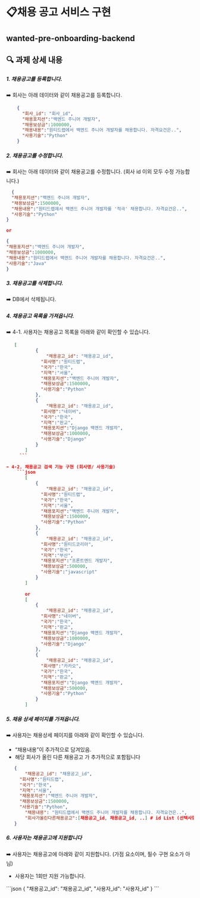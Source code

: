# 📋채용 공고 서비스 구현
## wanted-pre-onboarding-backend

## 🔍 과제 상세 내용

##### 1. 채용공고를 등록합니다.
➡️ 회사는 아래 데이터와 같이 채용공고를 등록합니다.
```json
    {
      "회사_id": "회사_id",
      "채용포지션":"백엔드 주니어 개발자",
      "채용보상금":1000000,
      "채용내용":"원티드랩에서 백엔드 주니어 개발자를 채용합니다. 자격요건은..",
      "사용기술":"Python"
    }  
  ```

##### 2. 채용공고를 수정합니다.
➡️ 회사는 아래 데이터와 같이 채용공고를 수정합니다. (회사 id 이외 모두 수정 가능합니다.)
  ```json
    {
    "채용포지션":"백엔드 주니어 개발자",
    "채용보상금":1500000,
    "채용내용":"원티드랩에서 백엔드 주니어 개발자를 '적극' 채용합니다. 자격요건은..", 
    "사용기술":"Python"
  }

or

{
  "채용포지션":"백엔드 주니어 개발자",
  "채용보상금":1000000,
  "채용내용":"원티드랩에서 백엔드 주니어 개발자를 채용합니다. 자격요건은..",
  "사용기술":"Java"
}
  ```

##### 3. 채용공고를 삭제합니다.
➡️ DB에서 삭제됩니다.

##### 4. 채용공고 목록을 가져옵니다.
➡️ 4-1. 사용자는 채용공고 목록을 아래와 같이 확인할 수 있습니다.
 ```json
    [
        	{
        		"채용공고_id": "채용공고_id",
        	  "회사명":"원티드랩",
        	  "국가":"한국",
        	  "지역":"서울",
        	  "채용포지션":"백엔드 주니어 개발자",
        	  "채용보상금":1500000,
        	  "사용기술":"Python"
        	},
        	{
        		"채용공고_id": "채용공고_id",
        	  "회사명":"네이버",
        	  "국가":"한국",
        	  "지역":"판교",
        	  "채용포지션":"Django 백엔드 개발자",
        	  "채용보상금":1000000,
        	  "사용기술":"Django"
        	}
        ]  
      ```
    
➡️ 4-2. 채용공고 검색 기능 구현 (회사명/ 사용기술)
     ```json
        [
        	{
        		"채용공고_id": "채용공고_id",
        	  "회사명":"원티드랩",
        	  "국가":"한국",
        	  "지역":"서울",
        	  "채용포지션":"백엔드 주니어 개발자",
        	  "채용보상금":1500000,
        	  "사용기술":"Python"
        	},
        	{
        		"채용공고_id": "채용공고_id",
        	  "회사명":"원티드코리아",
        	  "국가":"한국",
        	  "지역":"부산",
        	  "채용포지션":"프론트엔드 개발자",
        	  "채용보상금":500000,
        	  "사용기술":"javascript"
        	}
        ]
    
        or
        [
        	{
        		"채용공고_id": "채용공고_id",
        	  "회사명":"네이버",
        	  "국가":"한국",
        	  "지역":"판교",
        	  "채용포지션":"Django 백엔드 개발자",
        	  "채용보상금":1000000,
        	  "사용기술":"Django"
        	},
        	{
        		"채용공고_id": "채용공고_id",
        	  "회사명":"카카오",
        	  "국가":"한국",
        	  "지역":"판교",
        	  "채용포지션":"Django 백엔드 개발자",
        	  "채용보상금":500000,
        	  "사용기술":"Python"
        	}
        ]
  ```

##### 5. 채용 상세 페이지를 가져옵니다.
➡️ 사용자는 채용상세 페이지를 아래와 같이 확인할 수 있습니다.

- “채용내용”이 추가적으로 담겨있음.
- 해당 회사가 올린 다른 채용공고 가 추가적으로 포함됩니다
 ```json
    {
    	"채용공고_id": "채용공고_id",
      "회사명":"원티드랩",
      "국가":"한국",
      "지역":"서울",
      "채용포지션":"백엔드 주니어 개발자",
      "채용보상금":1500000,
      "사용기술":"Python",
    	"채용내용": "원티드랩에서 백엔드 주니어 개발자를 채용합니다. 자격요건은..",
    	"회사가올린다른채용공고":[채용공고_id, 채용공고_id, ..] # id List (선택사항 및 가산점요소).
    }  
  ```


##### 6. 사용자는 채용공고에 지원합니다
➡️ 사용자는 채용공고에 아래와 같이 지원합니다. (가점 요소이며, 필수 구현 요소가 아님)
- 사용자는 1회만 지원 가능합니다.
</aside>
 ```json
    {
    	"채용공고_id": "채용공고_id",
      "사용자_id": "사용자_id"
    }
```

